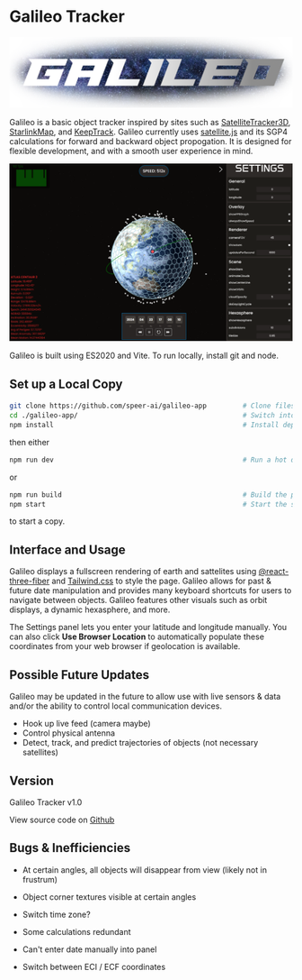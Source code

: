 # Galileo Tracker

![titleLogo](public/galileo_banner.png)

Galileo is a basic object tracker inspired by sites such as [SatelliteTracker3D](https://satellitetracker3d.com/), [StarlinkMap](https://satellitemap.space/), and [KeepTrack](https://github.com/thkruz/keeptrack.space). Galileo currently uses [satellite.js](https://github.com/shashwatak/satellite-js) and its SGP4 calculations for forward and backward object propogation. It is designed for flexible development, and with a smooth user experience in mind.

![demoPicture](public/demo.png)

Galileo is built using ES2020 and Vite. To run locally, install git and node.

## Set up a Local Copy

```bash
git clone https://github.com/speer-ai/galileo-app         # Clone files to local
cd ./galileo-app/                                         # Switch into the directory
npm install                                               # Install dependencies
```

then either

```bash
npm run dev                                               # Run a hot dev version
```

or 

```bash
npm run build                                             # Build the project
npm start                                                 # Start the server
```

to start a copy.

## Interface and Usage
Galileo displays a fullscreen rendering of earth and sattelites using [@react-three-fiber](https://github.com/pmndrs/react-three-fiber) and [Tailwind.css](https://tailwindcss.com/) to style the page. Galileo allows for past & future date manipulation and provides many keyboard shortcuts for users to navigate between objects. Galileo features other visuals such as orbit displays, a dynamic hexasphere, and more.

The Settings panel lets you enter your latitude and longitude manually. You can also click **Use Browser Location** to automatically populate these coordinates from your web browser if geolocation is available.

## Possible Future Updates
Galileo may be updated in the future to allow use with live sensors & data and/or the ability to control local communication devices.

- Hook up live feed (camera maybe)
- Control physical antenna
- Detect, track, and predict trajectories of objects (not necessary satellites)

## Version
Galileo Tracker v1.0

View source code on [Github](https://github.com/speer-ai/galileo-app)

## Bugs & Inefficiencies
- At certain angles, all objects will disappear from view (likely not in frustrum)
- Object corner textures visible at certain angles

- Switch time zone?
- Some calculations redundant
- Can't enter date manually into panel
- Switch between ECI / ECF coordinates
